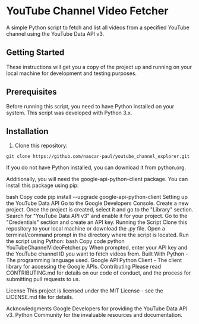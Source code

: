 # YouTube Channel Video Fetcher
A simple Python script to fetch and list all videos from a specified YouTube channel using the YouTube Data API v3.

## Getting Started
These instructions will get you a copy of the project up and running on your local machine for development and testing purposes.

## Prerequisites
Before running this script, you need to have Python installed on your system. This script was developed with Python 3.x. 

## Installation

1. Clone this repository:
  ```
git clone https://github.com/nascar-paul/youtube_channel_explorer.git
  ```
  If you do not have Python installed, you can download it from python.org.

Additionally, you will need the google-api-python-client package. You can install this package using pip:

bash
Copy code
pip install --upgrade google-api-python-client
Setting up the YouTube Data API
Go to the Google Developers Console.
Create a new project.
Once the project is created, select it and go to the "Library" section.
Search for "YouTube Data API v3" and enable it for your project.
Go to the "Credentials" section and create an API key.
Running the Script
Clone this repository to your local machine or download the .py file.
Open a terminal/command prompt in the directory where the script is located.
Run the script using Python:
bash
Copy code
python YouTubeChannelVideoFetcher.py
When prompted, enter your API key and the YouTube channel ID you want to fetch videos from.
Built With
Python - The programming language used.
Google API Python Client - The client library for accessing the Google APIs.
Contributing
Please read CONTRIBUTING.md for details on our code of conduct, and the process for submitting pull requests to us.

License
This project is licensed under the MIT License - see the LICENSE.md file for details.

Acknowledgments
Google Developers for providing the YouTube Data API v3.
Python Community for the invaluable resources and documentation.